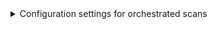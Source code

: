 <details><summary>Configuration settings for orchestrated scans</summary>

The following settings apply to all scanners where the `scan_type` is `configuration` and the `policy_type` is `orchestratedScan`.

* `configuration_type`
	+ accepted value(s)s: `aws_account`
* `configuration_region`
* `configuration_environment`
* `configuration_access_id`
* `configuration_access_token`

</details>